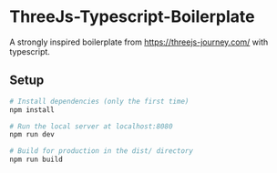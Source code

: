 # ThreeJs-Typescript-Boilerplate

A strongly inspired boilerplate from https://threejs-journey.com/ with typescript.

## Setup

``` bash
# Install dependencies (only the first time)
npm install

# Run the local server at localhost:8080
npm run dev

# Build for production in the dist/ directory
npm run build
```


